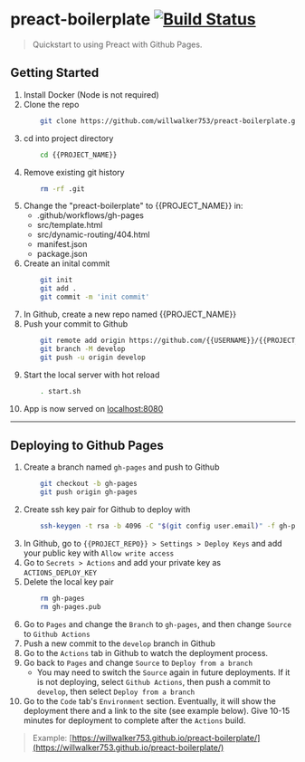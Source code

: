 # preact-boilerplate [![Build Status](https://github.com/willwalker753/preact-boilerplate/actions/workflows/gh-pages.yml/badge.svg)](https://github.com/willwalker753/preact-boilerplate/actions/workflows/pages/pages-build-deployment)

> Quickstart to using Preact with Github Pages.

## Getting Started

1. Install Docker (Node is not required)
2. Clone the repo
    ```bash
        git clone https://github.com/willwalker753/preact-boilerplate.git {{PROJECT_NAME}}
    ```
3. cd into project directory
    ```bash
        cd {{PROJECT_NAME}}
    ```
4. Remove existing git history
    ```bash
        rm -rf .git
    ```
5. Change the "preact-boilerplate" to {{PROJECT_NAME}} in:
   * .github/workflows/gh-pages
   * src/template.html
   * src/dynamic-routing/404.html
   * manifest.json
   * package.json
6. Create an inital commit
    ```bash
        git init
        git add .
        git commit -m 'init commit'
    ```
7. In Github, create a new repo named {{PROJECT_NAME}}
8. Push your commit to Github
    ```bash
        git remote add origin https://github.com/{{USERNAME}}/{{PROJECT_NAME}}.git
        git branch -M develop
        git push -u origin develop
    ```
10. Start the local server with hot reload
    ```bash
        . start.sh
    ```
11. App is now served on [localhost:8080](http://localhost:8080/)

---

## Deploying to Github Pages

1. Create a branch named `gh-pages` and push to Github
    ```bash
        git checkout -b gh-pages
        git push origin gh-pages
    ```
2. Create ssh key pair for Github to deploy with
    ```bash
        ssh-keygen -t rsa -b 4096 -C "$(git config user.email)" -f gh-pages -N ""
    ```
3. In Github, go to `{{PROJECT_REPO}} > Settings > Deploy Keys` and add your public key with `Allow write access`
4. Go to `Secrets > Actions` and add your private key as `ACTIONS_DEPLOY_KEY`
5. Delete the local key pair
    ```bash
        rm gh-pages
        rm gh-pages.pub 
    ```
6. Go to `Pages` and change the `Branch` to `gh-pages`, and then change `Source` to `Github Actions`
7. Push a new commit to the `develop` branch in Github
8. Go to the `Actions` tab in Github to watch the deployment process. 
9. Go back to `Pages` and change `Source` to `Deploy from a branch`
    * You may need to switch the `Source` again in future deployments. If it is not deploying, select `Github Actions`, then push a commit to `develop`, then select `Deploy from a branch`
10. Go to the `Code` tab's `Environment` section. Eventually, it will show the deployment there and a link to the site (see example below). Give 10-15 minutes for deployment to complete after the `Actions` build. 

> Example: [https://willwalker753.github.io/preact-boilerplate/](https://willwalker753.github.io/preact-boilerplate/)

